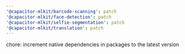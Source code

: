 ```yaml
---
'@capacitor-mlkit/barcode-scanning': patch
'@capacitor-mlkit/face-detection': patch
'@capacitor-mlkit/selfie-segmentation': patch
'@capacitor-mlkit/translation': patch
---
```


chore: increment native dependencies in packages to the latest version
